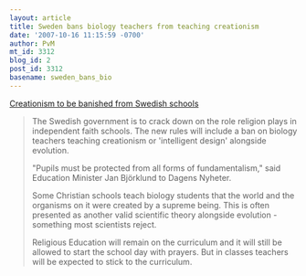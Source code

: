 ```yaml
---
layout: article
title: Sweden bans biology teachers from teaching creationism
date: '2007-10-16 11:15:59 -0700'
author: PvM
mt_id: 3312
blog_id: 2
post_id: 3312
basename: sweden_bans_bio
---
```

[Creationism to be banished from Swedish schools](http://www.thelocal.se/8790/20071015/)

> The Swedish government is to crack down on the role religion plays in independent faith schools. The new rules will include a ban on biology teachers teaching creationism or 'intelligent design' alongside evolution.
> 
> "Pupils must be protected from all forms of fundamentalism," said Education Minister Jan Björklund to Dagens Nyheter.
> 
> Some Christian schools teach biology students that the world and the organisms on it were created by a supreme being. This is often presented as another valid scientific theory alongside evolution - something most scientists reject.
> 
> Religious Education will remain on the curriculum and it will still be allowed to start the school day with prayers. But in classes teachers will be expected to stick to the curriculum.
